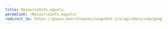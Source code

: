 ```yaml
---
title: ResourceInfo.equals
permalink: /ResourceInfo.equals/
redirect_to: https://guava.dev/releases/snapshot-jre/api/docs/com/google/common/reflect/ClassPath.ResourceInfo.html#equals-java.lang.Object-
---
```


